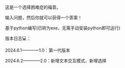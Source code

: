 这是一个选择困难症的福音。

输入问题，然后你就可以获得一个答案！

基于python编写(已转为exe，无需手动安装python即可运行)

版本日志💻：

2024.6.1————1.0：第一代版本

2024.6.2————2.0：新增文本交互模式，新增选择
